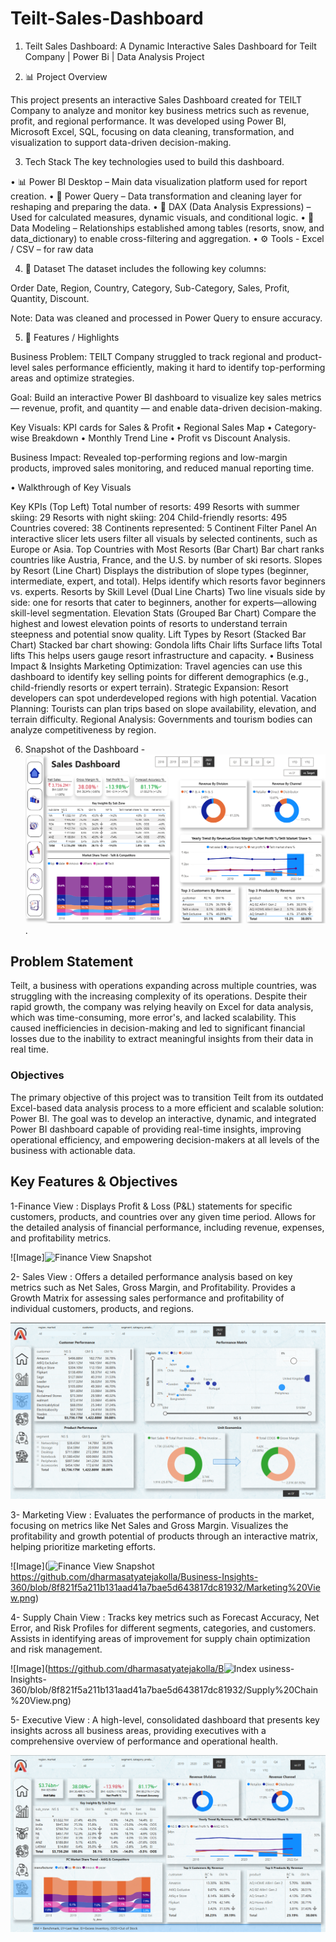 # Teilt-Sales-Dashboard

1. Teilt Sales Dashboard: A Dynamic Interactive Sales Dashboard for Teilt Company | Power Bi | Data Analysis Project


2. 📊 Project Overview

This project presents an interactive Sales Dashboard created for TEILT Company to analyze and monitor key business metrics such as revenue, profit, and regional performance.
It was developed using Power BI, Microsoft Excel, SQL, focusing on data cleaning, transformation, and visualization to support data-driven decision-making.

3. Tech Stack
The key technologies used to build this dashboard.

• 📊 Power BI Desktop – Main data visualization platform used for report creation.
• 📂 Power Query – Data transformation and cleaning layer for reshaping and preparing the data.
• 🧠 DAX (Data Analysis Expressions) – Used for calculated measures, dynamic visuals, and conditional logic.
• 📝 Data Modeling – Relationships established among tables (resorts, snow, and data_dictionary) to enable cross-filtering and aggregation.
• ⚙ Tools - Excel / CSV – for raw data

4. 📂 Dataset
The dataset includes the following key columns:

Order Date, Region, Country, Category, Sub-Category, Sales, Profit, Quantity, Discount.

Note: Data was cleaned and processed in Power Query to ensure accuracy.

5. 🧩 Features / Highlights

Business Problem:
TEILT Company struggled to track regional and product-level sales performance efficiently, making it hard to identify top-performing areas and optimize strategies.

Goal:
Build an interactive Power BI dashboard to visualize key sales metrics — revenue, profit, and quantity — and enable data-driven decision-making.

Key Visuals:
KPI cards for Sales & Profit • Regional Sales Map • Category-wise Breakdown • Monthly Trend Line • Profit vs Discount Analysis.

Business Impact:
Revealed top-performing regions and low-margin products, improved sales monitoring, and reduced manual reporting time.

• Walkthrough of Key Visuals

Key KPIs (Top Left) Total number of resorts: 499 Resorts with summer skiing: 29 Resorts with night skiing: 204 Child-friendly resorts: 495 Countries covered: 38 Continents represented: 5
Continent Filter Panel An interactive slicer lets users filter all visuals by selected continents, such as Europe or Asia.
Top Countries with Most Resorts (Bar Chart) Bar chart ranks countries like Austria, France, and the U.S. by number of ski resorts.
Slopes by Resort (Line Chart) Displays the distribution of slope types (beginner, intermediate, expert, and total). Helps identify which resorts favor beginners vs. experts.
Resorts by Skill Level (Dual Line Charts) Two line visuals side by side: one for resorts that cater to beginners, another for experts—allowing skill-level segmentation.
Elevation Stats (Grouped Bar Chart) Compare the highest and lowest elevation points of resorts to understand terrain steepness and potential snow quality.
Lift Types by Resort (Stacked Bar Chart) Stacked bar chart showing: Gondola lifts Chair lifts Surface lifts Total lifts This helps users gauge resort infrastructure and capacity.
• Business Impact & Insights Marketing Optimization: Travel agencies can use this dashboard to identify key selling points for different demographics (e.g., child-friendly resorts or expert terrain). Strategic Expansion: Resort developers can spot underdeveloped regions with high potential. Vacation Planning: Tourists can plan trips based on slope availability, elevation, and terrain difficulty. Regional Analysis: Governments and tourism bodies can analyze competitiveness by region.

6. Snapshot of the Dashboard - ![Alt text](https://github.com/kallasuribabu54/Teilt-Sales-Dashboard/blob/main/Sales%20Dashboard%20Snapshot.png).

## Problem Statement

Teilt, a business with operations expanding across multiple countries, was struggling with the increasing complexity of its operations. Despite their rapid growth, the company was relying heavily on Excel for data analysis, which was time-consuming, more error's, and lacked scalability. This caused inefficiencies in decision-making and led to significant financial losses due to the inability to extract meaningful insights from their data in real time.


### Objectives

The primary objective of this project was to transition Teilt from its outdated Excel-based data analysis process to a more efficient and scalable solution: Power BI. The goal was to develop an interactive, dynamic, and integrated Power BI dashboard capable of providing real-time insights, improving operational efficiency, and empowering decision-makers at all levels of the business with actionable data.

## Key Features & Objectives

1-Finance View : Displays Profit & Loss (P&L) statements for specific customers, products, and countries over any given time period. Allows for the detailed analysis of financial performance, including revenue, expenses, and profitability metrics.


![Image]<img width="1137" height="632" alt="Finance View Snapshot" src="https://github.com/user-attachments/assets/107359b2-f8c8-478e-83b0-eb7aaee78410" />


2- Sales View : Offers a detailed performance analysis based on key metrics such as Net Sales, Gross Margin, and Profitability. Provides a Growth Matrix for assessing sales performance and profitability of individual customers, products, and regions.


![Image](https://github.com/dharmasatyatejakolla/Business-Insights-360/blob/8f821f5a211b131aad41a7bae5d643817dc81932/Sales%20View.png)

        
3- Marketing View : Evaluates the performance of products in the market, focusing on metrics like Net Sales and Gross Margin. Visualizes the profitability and growth potential of products through an interactive matrix, helping prioritize marketing efforts.

 
![Image](<img width="1137" height="632" alt="Finance View Snapshot" src="https://github.com/user-attachments/assets/6a40133b-127c-4be7-bd8c-0eb7007197d9" />
https://github.com/dharmasatyatejakolla/Business-Insights-360/blob/8f821f5a211b131aad41a7bae5d643817dc81932/Marketing%20View.png)


4- Supply Chain View : Tracks key metrics such as Forecast Accuracy, Net Error, and Risk Profiles for different segments, categories, and customers. Assists in identifying areas of improvement for supply chain optimization and risk management.

 ![Image](https://github.com/dharmasatyatejakolla/B<img width="133" height="132" alt="Index" src="https://github.com/user-attachments/assets/0d1589a7-efe2-4f69-b566-ceb59746f1bb" />
usiness-Insights-360/blob/8f821f5a211b131aad41a7bae5d643817dc81932/Supply%20Chain%20View.png)
 

5- Executive View : A high-level, consolidated dashboard that presents key insights across all business areas, providing executives with a comprehensive overview of performance and operational health.

 ![Image](https://github.com/dharmasatyatejakolla/Business-Insights-360/blob/8f821f5a211b131aad41a7bae5d643817dc81932/Executive%20View.png)
